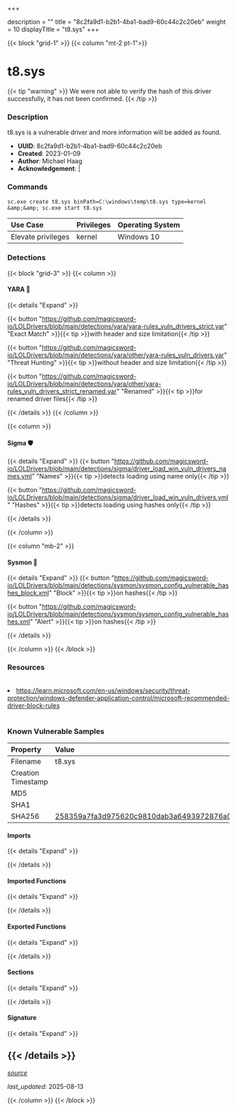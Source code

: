 +++

description = ""
title = "8c2fa9d1-b2b1-4ba1-bad9-60c44c2c20eb"
weight = 10
displayTitle = "t8.sys"
+++


{{< block "grid-1" >}}
{{< column "mt-2 pt-1">}}


# t8.sys


{{< tip "warning" >}}
We were not able to verify the hash of this driver successfully, it has not been confirmed.
{{< /tip >}}


### Description

t8.sys is a vulnerable driver and more information will be added as found.
- **UUID**: 8c2fa9d1-b2b1-4ba1-bad9-60c44c2c20eb
- **Created**: 2023-01-09
- **Author**: Michael Haag
- **Acknowledgement**:  | [](https://twitter.com/)


### Commands

```
sc.exe create t8.sys binPath=C:\windows\temp\t8.sys type=kernel &amp;&amp; sc.exe start t8.sys
```


| Use Case | Privileges | Operating System | 
|:---- | ---- | ---- |
| Elevate privileges | kernel | Windows 10 |



### Detections


{{< block "grid-3" >}}
{{< column >}}
#### YARA 🏹
{{< details "Expand" >}}

{{< button "https://github.com/magicsword-io/LOLDrivers/blob/main/detections/yara/yara-rules_vuln_drivers_strict.yar" "Exact Match" >}}{{< tip >}}with header and size limitation{{< /tip >}} 

{{< button "https://github.com/magicsword-io/LOLDrivers/blob/main/detections/yara/other/yara-rules_vuln_drivers.yar" "Threat Hunting" >}}{{< tip >}}without header and size limitation{{< /tip >}} 

{{< button "https://github.com/magicsword-io/LOLDrivers/blob/main/detections/yara/other/yara-rules_vuln_drivers_strict_renamed.yar" "Renamed" >}}{{< tip >}}for renamed driver files{{< /tip >}} 


{{< /details >}}
{{< /column >}}



{{< column >}}

#### Sigma 🛡️
{{< details "Expand" >}}
{{< button "https://github.com/magicsword-io/LOLDrivers/blob/main/detections/sigma/driver_load_win_vuln_drivers_names.yml" "Names" >}}{{< tip >}}detects loading using name only{{< /tip >}} 


{{< button "https://github.com/magicsword-io/LOLDrivers/blob/main/detections/sigma/driver_load_win_vuln_drivers.yml" "Hashes" >}}{{< tip >}}detects loading using hashes only{{< /tip >}} 

{{< /details >}}

{{< /column >}}


{{< column "mb-2" >}}

#### Sysmon 🔎
{{< details "Expand" >}}
{{< button "https://github.com/magicsword-io/LOLDrivers/blob/main/detections/sysmon/sysmon_config_vulnerable_hashes_block.xml" "Block" >}}{{< tip >}}on hashes{{< /tip >}} 

{{< button "https://github.com/magicsword-io/LOLDrivers/blob/main/detections/sysmon/sysmon_config_vulnerable_hashes.xml" "Alert" >}}{{< tip >}}on hashes{{< /tip >}} 

{{< /details >}}

{{< /column >}}
{{< /block >}}


### Resources
<br>
<li><a href="https://learn.microsoft.com/en-us/windows/security/threat-protection/windows-defender-application-control/microsoft-recommended-driver-block-rules">https://learn.microsoft.com/en-us/windows/security/threat-protection/windows-defender-application-control/microsoft-recommended-driver-block-rules</a></li>
<br>


### Known Vulnerable Samples

| Property           | Value |
|:-------------------|:------|
| Filename           | t8.sys |
| Creation Timestamp           |  |
| MD5                | [](https://www.virustotal.com/gui/file/) |
| SHA1               | [](https://www.virustotal.com/gui/file/) |
| SHA256             | [258359a7fa3d975620c9810dab3a6493972876a024135feaf3ac8482179b2e79](https://www.virustotal.com/gui/file/258359a7fa3d975620c9810dab3a6493972876a024135feaf3ac8482179b2e79) |



#### Imports
{{< details "Expand" >}}

{{< /details >}}
#### Imported Functions
{{< details "Expand" >}}

{{< /details >}}
#### Exported Functions
{{< details "Expand" >}}

{{< /details >}}

#### Sections
{{< details "Expand" >}}

{{< /details >}}
#### Signature
{{< details "Expand" >}}

{{< /details >}}
-----



[*source*](https://github.com/magicsword-io/LOLDrivers/blob/main/yaml/8c2fa9d1-b2b1-4ba1-bad9-60c44c2c20eb.yaml)

*last_updated:* 2025-08-13

{{< /column >}}
{{< /block >}}
